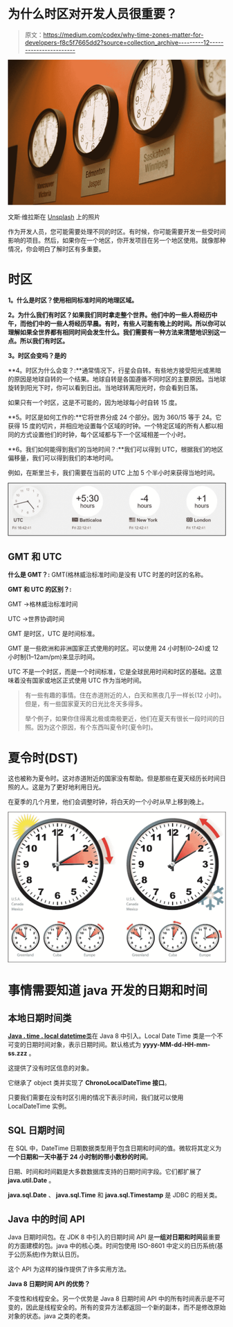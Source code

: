 # 为什么时区对开发人员很重要？

> 原文：<https://medium.com/codex/why-time-zones-matter-for-developers-f8c5f7665dd2?source=collection_archive---------12----------------------->

![](img/b9272c2887789d8bdb7bf4a146944bf4.png)

文斯·维拉斯在 [Unsplash](https://unsplash.com?utm_source=medium&utm_medium=referral) 上的照片

作为开发人员，您可能需要处理不同的时区。有时候，你可能需要开发一些受时间影响的项目。然后，如果你在一个地区，你开发项目在另一个地区使用。就像那种情况，你会明白了解时区有多重要。

# **时区**

**1。什么是时区？使用相同标准时间的地理区域。**

**2。为什么我们有时区？如果我们同时拿走整个世界。他们中的一些人将经历中午，而他们中的一些人将经历早晨。有时，有些人可能有晚上的时间。所以你可以理解如果全世界都有相同时间会发生什么。我们需要有一种方法来清楚地识别这一点。所以我们有时区。**

**3。时区会变吗？是的**

**4。时区为什么会变？:**通常情况下，行星会自转。有些地方接受阳光或黑暗的原因是地球自转的一个结果。地球自转是各国遵循不同时区的主要原因。当地球旋转到阳光下时，你可以看到日出。当地球转离阳光时，你会看到日落。

如果只有一个时区，这是不可能的，因为地球每小时自转 15 度。

**5。时区是如何工作的:**它将世界分成 24 个部分。因为 360/15 等于 24。它获得 15 度的切片，并相应地设置每个区域的时钟。一个特定区域的所有人都以相同的方式设置他们的时钟，每个区域都与下一个区域相差一个小时。

**6。我们如何能得到我们的当地时间？:**我们可以得到 UTC，根据我们的地区偏移量，我们可以得到我们的本地时间。

例如，在斯里兰卡，我们需要在当前的 UTC 上加 5 个半小时来获得当地时间。

![](img/8c234564796f27d37ad6ec1cbe2d5d0d.png)

## GMT 和 UTC

**什么是 GMT？:** GMT(格林威治标准时间)是没有 UTC 时差的时区的名称。

**GMT 和 UTC 的区别？:**

GMT →格林威治标准时间

UTC →世界协调时间

GMT 是时区，UTC 是时间标准。

GMT 是一些欧洲和非洲国家正式使用的时区。可以使用 24 小时制(0–24)或 12 小时制(1–12am/pm)来显示时间。

UTC 不是一个时区，而是一个时间标准，它是全球民用时间和时区的基础。这意味着没有国家或地区正式使用 UTC 作为当地时间。

> 有一些有趣的事情。住在赤道附近的人，白天和黑夜几乎一样长(12 小时)。但是，有一些国家夏天的日光比冬天多得多。
> 
> 举个例子，如果你住得离北极或南极更近，他们在夏天有很长一段时间的日照。因为这个原因，有个东西叫夏令时(夏令时)。

# 夏令时(DST)

这也被称为夏令时。这对赤道附近的国家没有帮助。但是那些在夏天经历长时间日照的人。这是为了更好地利用日光。

在夏季的几个月里，他们会调整时钟，将白天的一个小时从早上移到晚上。

![](img/1e2b2bbff973d0264ab98ca0e3fee72a.png)

# 事情需要知道 java 开发的日期和时间

## **本地日期时间类**

[**Java . time . local datetime**类](https://www.geeksforgeeks.org/java-time-localdate-class-in-java/)在 Java 8 中引入。Local Date Time 类是一个不可变的日期时间对象，表示日期时间。默认格式为 **yyyy-MM-dd-HH-mm-ss.zzz** 。

这提供了没有时区信息的对象。

它继承了 object 类并实现了 **ChronoLocalDateTime 接口**。

只要我们需要在没有时区引用的情况下表示时间，我们就可以使用 LocalDateTime 实例。

## SQL 日期时间

在 SQL 中，DateTime 日期数据类型用于包含日期和时间的值。微软将其定义为**一个日期和一天中基于 24 小时制的带小数秒的时间**。

日期、时间和时间戳是大多数数据库支持的日期时间字段。它们都扩展了 **java.util.Date** 。

**java.sql.Date** 、 **java.sql.Time** 和 **java.sql.Timestamp** 是 JDBC 的相关类。

## Java 中的时间 API

Java 日期时间包。在 JDK 8 中引入的日期时间 API 是**一组对日期和时间**最重要的方面建模的包。java 中的核心类。时间包使用 ISO-8601 中定义的日历系统(基于公历系统)作为默认日历。

这个 API 为这样的操作提供了许多实用方法。

**Java 8 日期时间 API 的优势？**

不变性和线程安全。另一个优势是 Java 8 日期时间 API 中的所有时间表示是不可变的，因此是线程安全的。所有的变异方法都返回一个新的副本，而不是修改原始对象的状态。java 之类的老类。